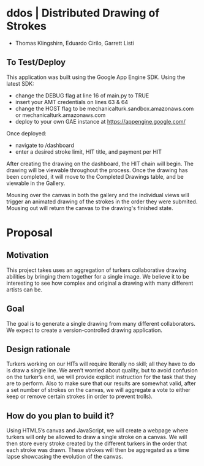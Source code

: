 ddos | Distributed Drawing of Strokes
=====================================
* Thomas Klingshirn, Eduardo Cirilo, Garrett Listi

To Test/Deploy
--------------
This application was built using the Google App Engine SDK. Using the latest SDK:
* change the DEBUG flag at line 16 of main.py to TRUE
* insert your AMT credentials on lines 63 & 64
* change the HOST flag to be mechanicalturk.sandbox.amazonaws.com or mechanicalturk.amazonaws.com
* deploy to your own GAE instance at https://appengine.google.com/

Once deployed:
* navigate to /dashboard
* enter a desired stroke limit, HIT title, and payment per HIT

After creating the drawing on the dashboard, the HIT chain will begin. The drawing will be viewable throughout the process. Once the drawing has been completed, it will move to the Completed Drawings table, and be viewable in the Gallery. 

Mousing over the canvas in both the gallery and the individual views will trigger an animated drawing of the strokes in the order they were submited. Mousing out will return the canvas to the drawing's finished state. 

Proposal
========

Motivation
----------
This project takes uses an aggregation of turkers collaborative drawing abilities by bringing them together for a single image.  We believe it to be interesting to see how complex and original a drawing with many different artists can be.

Goal
----
The goal is to generate a single drawing from many different collaborators.  We expect to create a version-controlled drawing application.

Design rationale
----------------
Turkers working on our HITs will require literally no skill; all they have to do is draw a single line. We aren’t worried about quality, but to avoid confusion on the turker’s end, we will provide explicit instruction for the task that they are to perform. Also to make sure that our results are somewhat valid, after a set number of strokes on the canvas, we will aggregate a vote to either keep or remove certain strokes (in order to prevent trolls).

How do you plan to build it?
----------------------------
Using HTML5’s canvas and JavaScript, we will create a webpage where turkers will only be allowed to draw a single stroke on a canvas. We will then store every stroke created by the different turkers in the order that each stroke was drawn. These strokes will then be aggregated as a time lapse showcasing the evolution of the canvas. 
